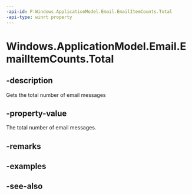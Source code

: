 ```yaml
---
-api-id: P:Windows.ApplicationModel.Email.EmailItemCounts.Total
-api-type: winrt property
---
```


<!-- Property syntax
public uint Total { get; }
-->

# Windows.ApplicationModel.Email.EmailItemCounts.Total

## -description
Gets the total number of email messages

## -property-value
The total number of email messages.

## -remarks

## -examples

## -see-also
